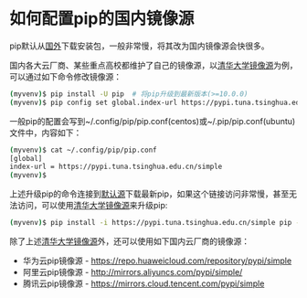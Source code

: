 # 如何配置pip的国内镜像源

pip默认从[国外](https://files.pythonhosted.org/)下载安装包，一般非常慢，将其改为国内镜像源会快很多。

国内各大云厂商、某些重点高校都维护了自己的镜像源，以[清华大学镜像源](https://pypi.tuna.tsinghua.edu.cn/simple)为例，可以通过如下命令修改镜像源：

```sh
(myvenv)$ pip install -U pip  # 将pip升级到最新版本(>=10.0.0)
(myvenv)$ pip config set global.index-url https://pypi.tuna.tsinghua.edu.cn/simple
```

一般pip的配置会写到~/.config/pip/pip.conf(centos)或~/.pip/pip.conf(ubuntu)文件中，内容如下：

```sh
(myvenv)$ cat ~/.config/pip/pip.conf
[global]
index-url = https://pypi.tuna.tsinghua.edu.cn/simple
(myvenv)$
```

上述升级pip的命令连接到[默认源](https://files.pythonhosted.org/)下载最新pip，如果这个链接访问非常慢，甚至无法访问，可以使用[清华大学镜像源](https://pypi.tuna.tsinghua.edu.cn/simple)来升级pip:

```sh
(myvenv)$ pip install -i https://pypi.tuna.tsinghua.edu.cn/simple pip -U
```

除了上述[清华大学镜像源](https://pypi.tuna.tsinghua.edu.cn/simple)外，还可以使用如下国内云厂商的镜像源：

- 华为云pip镜像源 - https://repo.huaweicloud.com/repository/pypi/simple
- 阿里云pip镜像源 - http://mirrors.aliyuncs.com/pypi/simple/
- 腾讯云pip镜像源 - https://mirrors.cloud.tencent.com/pypi/simple
